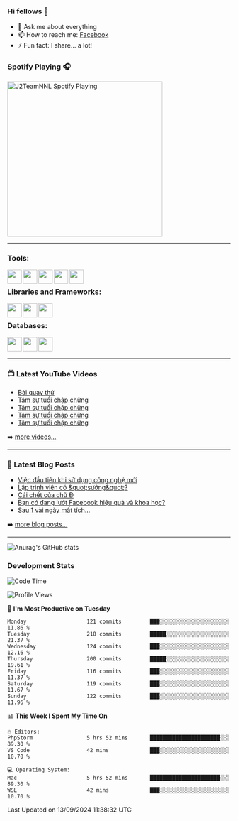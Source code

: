 ### Hi fellows 👋

- 💬 Ask me about everything
- 📫 How to reach me: [Facebook]
- ⚡ Fun fact: I share... a lot!


### Spotify Playing 🎧
[<img src="https://spotify-playing-git-master.j2teamnnl.vercel.app/api/spotify-playing" alt="J2TeamNNL Spotify Playing" width="350" />](https://open.spotify.com/user/31ghget3jspvgpjwbv5pcwli3smab)

---

### Tools:
<img align='left' height="32" width="32" src="https://cdn.jsdelivr.net/npm/simple-icons@4.8.0/icons/sublimetext.svg" />
<img align='left' height="32" width="32" src="https://cdn.jsdelivr.net/npm/simple-icons@4.8.0/icons/phpstorm.svg" />
<img align='left' height="32" width="32" src="https://cdn.jsdelivr.net/npm/simple-icons@4.8.0/icons/xampp.svg" />
<img align='left' height="32" width="32" src="https://cdn.jsdelivr.net/npm/simple-icons@4.8.0/icons/laragon.svg" />
<img align='left' height="32" width="32" src="https://cdn.jsdelivr.net/npm/simple-icons@4.8.0/icons/docker.svg" />
<br>

### Libraries and Frameworks:
<img align='left' height="32" width="32" src="https://cdn.jsdelivr.net/npm/simple-icons@4.8.0/icons/jquery.svg" />
<img align='left' height="32" width="32" src="https://cdn.jsdelivr.net/npm/simple-icons@4.8.0/icons/laravel.svg" />
<img align='left' height="32" width="32" src="https://cdn.jsdelivr.net/npm/simple-icons@4.8.0/icons/nuxt-dot-js.svg" />
<br>

### Databases:
<img align='left' height="32" width="32" src="https://cdn.jsdelivr.net/npm/simple-icons@4.8.0/icons/mysql.svg" />
<img align='left' height="32" width="32" src="https://cdn.jsdelivr.net/npm/simple-icons@4.8.0/icons/postgresql.svg" />
<img align='left' height="32" width="32" src="https://cdn.jsdelivr.net/npm/simple-icons@4.8.0/icons/elasticsearch.svg" />

<br>
<br>

---

### 📺 Latest YouTube Videos
<!-- YOUTUBE:START -->
- [Bài quay thử](https://www.youtube.com/watch?v=hE3dKgDWSCs)
- [Tâm sự tuổi chập chững](https://www.youtube.com/watch?v=OlNzm1rdRps)
- [Tâm sự tuổi chập chững](https://www.youtube.com/watch?v=IRmbPDMU8Uo)
- [Tâm sự tuổi chập chững](https://www.youtube.com/watch?v=aM_YyXCXf0k)
- [Tâm sự tuổi chập chững](https://www.youtube.com/watch?v=uBeXyhZFD_0)
<!-- YOUTUBE:END -->
➡️ [more videos...](https://www.youtube.com/j2teamnnl)

---

### 📕 Latest Blog Posts
<!-- BLOG-POST-LIST:START -->
- [Việc đầu tiên khi sử dụng công nghệ mới](https://j2teamnnl.blogspot.com/2020/07/viec-au-tien-khi-su-dung-cong-nghe-moi.html)
- [Lập trình viên có &amp;quot;sướng&amp;quot;?](https://j2teamnnl.blogspot.com/2020/03/lap-trinh-vien-co.html)
- [Cái chết của chữ Đ](https://j2teamnnl.blogspot.com/2020/01/cai-chet-cua-chu.html)
- [Bạn có đang lướt Facebook hiệu quả và khoa học?](https://j2teamnnl.blogspot.com/2019/08/ban-co-ang-luot-web-hieu-qua-va-khoa-hoc.html)
- [Sau 1 vài ngày mất tích...](https://j2teamnnl.blogspot.com/2019/08/sau-1-vai-ngay-mat-tich.html)
<!-- BLOG-POST-LIST:END -->
➡️ [more blog posts...](https://j2teamnnl.blogspot.com)

---
![Anurag's GitHub stats](https://github-readme-stats.vercel.app/api?username=j2teamnnl&show_icons=true&theme=transparent&hide=contribs&count_private=true)

### Development Stats
<!--START_SECTION:waka-->
![Code Time](http://img.shields.io/badge/Code%20Time-5%2C270%20hrs%2038%20mins-blue)

![Profile Views](http://img.shields.io/badge/Profile%20Views-4-blue)

📅 **I'm Most Productive on Tuesday** 

```text
Monday                   121 commits         ███░░░░░░░░░░░░░░░░░░░░░░   11.86 % 
Tuesday                  218 commits         █████░░░░░░░░░░░░░░░░░░░░   21.37 % 
Wednesday                124 commits         ███░░░░░░░░░░░░░░░░░░░░░░   12.16 % 
Thursday                 200 commits         █████░░░░░░░░░░░░░░░░░░░░   19.61 % 
Friday                   116 commits         ███░░░░░░░░░░░░░░░░░░░░░░   11.37 % 
Saturday                 119 commits         ███░░░░░░░░░░░░░░░░░░░░░░   11.67 % 
Sunday                   122 commits         ███░░░░░░░░░░░░░░░░░░░░░░   11.96 % 
```


📊 **This Week I Spent My Time On** 

```text
🔥 Editors: 
PhpStorm                 5 hrs 52 mins       ██████████████████████░░░   89.30 % 
VS Code                  42 mins             ███░░░░░░░░░░░░░░░░░░░░░░   10.70 % 

💻 Operating System: 
Mac                      5 hrs 52 mins       ██████████████████████░░░   89.30 % 
WSL                      42 mins             ███░░░░░░░░░░░░░░░░░░░░░░   10.70 % 
```


 Last Updated on 13/09/2024 11:38:32 UTC
<!--END_SECTION:waka-->

[Facebook]: https://fb.me/j2teamnnl

